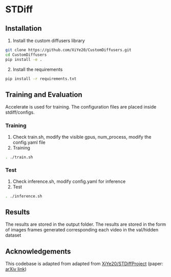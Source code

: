

# STDiff</h1>

## Installation
1. Install the custom diffusers library
```bash
git clone https://github.com/XiYe20/CustomDiffusers.git
cd CustomDiffusers
pip install -e .
```
2. Install the requirements
```bash
pip install -r requirements.txt
```

## Training and Evaluation
Accelerate is used for training. The configuration files are placed inside stdiff/configs.

### Training
1. Check train.sh, modify the visible gpus, num_process, modify the config.yaml file
2. Training
```bash
. ./train.sh
```

### Test
1. Check inference.sh, modify config.yaml for inference
2. Test
```bash
. ./inference.sh
```

## Results
The results are stored in the output folder. The results are stored in the form of images frames generated corresponding each video in the val/hidden dataset

## Acknowledgements
This codebase is adapted from adapted from [XiYe20/STDiffProject](https://github.com/XiYe20/STDiffProject) (paper: [arXiv link](https://arxiv.org/abs/2312.06486))